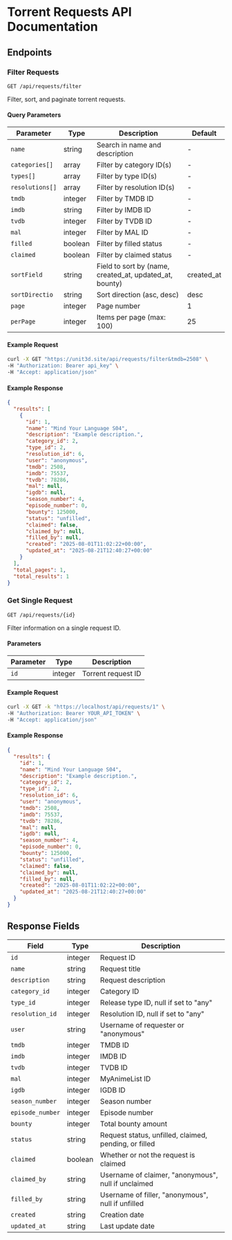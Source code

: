 # Torrent Requests API Documentation

## Endpoints

### Filter Requests

`GET /api/requests/filter`

Filter, sort, and paginate torrent requests.

#### Query Parameters

| Parameter       | Type    | Description                                             | Default     |
|-----------------|---------|---------------------------------------------------------|-------------|
| `name`          | string  | Search in name and description                          | -           |
| `categories[]`  | array   | Filter by category ID(s)                                | -           |
| `types[]`       | array   | Filter by type ID(s)                                    | -           |
| `resolutions[]` | array   | Filter by resolution ID(s)                              | -           |
| `tmdb`          | integer | Filter by TMDB ID                                       | -           |
| `imdb`          | string  | Filter by IMDB ID                                       | -           |
| `tvdb`          | integer | Filter by TVDB ID                                       | -           |
| `mal`           | integer | Filter by MAL ID                                        | -           |
| `filled`        | boolean | Filter by filled status                                 | -           |
| `claimed`       | boolean | Filter by claimed status                                | -           |
| `sortField`     | string  | Field to sort by (name, created_at, updated_at, bounty) | created_at  |
| `sortDirectio`  | string  | Sort direction (asc, desc)                              | desc        |
| `page`          | integer | Page number                                             | 1           |
| `perPage`       | integer | Items per page (max: 100)                               | 25          |

#### Example Request

```bash
curl -X GET "https://unit3d.site/api/requests/filter&tmdb=2508" \
-H "Authorization: Bearer api_key" \
-H "Accept: application/json"
```

#### Example Response

```json
{
  "results": [
    {
      "id": 1,
      "name": "Mind Your Language S04",
      "description": "Example description.",
      "category_id": 2,
      "type_id": 2,
      "resolution_id": 6,
      "user": "anonymous",
      "tmdb": 2508,
      "imdb": 75537,
      "tvdb": 78286,
      "mal": null,
      "igdb": null,
      "season_number": 4,
      "episode_number": 0,
      "bounty": 125000,
      "status": "unfilled",
      "claimed": false,
      "claimed_by": null,
      "filled_by": null,
      "created": "2025-08-01T11:02:22+00:00",
      "updated_at": "2025-08-21T12:40:27+00:00"
    }
  ],
  "total_pages": 1,
  "total_results": 1
}
```

### Get Single Request

`GET /api/requests/{id}`

Filter information on a single request ID.

#### Parameters

| Parameter | Type    | Description         |
|-----------|---------|---------------------|
| `id`      | integer | Torrent request ID  |

#### Example Request

```bash
curl -X GET -k "https://localhost/api/requests/1" \
-H "Authorization: Bearer YOUR_API_TOKEN" \
-H "Accept: application/json"
```

#### Example Response

```json
{
  "results": {
    "id": 1,
    "name": "Mind Your Language S04",
    "description": "Example description.",
    "category_id": 2,
    "type_id": 2,
    "resolution_id": 6,
    "user": "anonymous",
    "tmdb": 2508,
    "imdb": 75537,
    "tvdb": 78286,
    "mal": null,
    "igdb": null,
    "season_number": 4,
    "episode_number": 0,
    "bounty": 125000,
    "status": "unfilled",
    "claimed": false,
    "claimed_by": null,
    "filled_by": null,
    "created": "2025-08-01T11:02:22+00:00",
    "updated_at": "2025-08-21T12:40:27+00:00"
  }
}
```

## Response Fields

| Field           | Type    | Description                                               |
|-----------------|---------|-----------------------------------------------------------|
| `id`            | integer | Request ID                                                |
| `name`          | string  | Request title                                             |
| `description`   | string  | Request description                                       |
| `category_id`   | integer | Category ID                                               |
| `type_id`       | integer | Release type ID, null if set to "any"                     |
| `resolution_id` | integer | Resolution ID, null if set to "any"                       |
| `user`          | string  | Username of requester or "anonymous"                      |
| `tmdb`          | integer | TMDB ID                                                   |
| `imdb`          | integer | IMDB ID                                                   |
| `tvdb`          | integer | TVDB ID                                                   |
| `mal`           | integer | MyAnimeList ID                                            |
| `igdb`          | integer | IGDB ID                                                   |
| `season_number` | integer | Season number                                             |
| `episode_number`| integer | Episode number                                            |
| `bounty`        | integer | Total bounty amount                                       |
| `status`        | string  | Request status, unfilled, claimed, pending, or filled     |
| `claimed`       | boolean | Whether or not the request is claimed                     |
| `claimed_by`    | string  | Username of claimer, "anonymous", null if unclaimed       |
| `filled_by`     | string  | Username of filler, "anonymous", null if unfilled         |
| `created`       | string  | Creation date                                             |
| `updated_at`    | string  | Last update date                                          |
